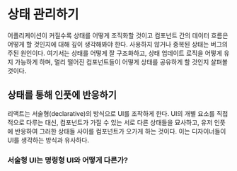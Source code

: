 # 상태 관리하기

어플리케이션이 커질수록 상태를 어떻게 조직화할 것이고 컴포넌트 간의 데이터 흐름은 어떻게 할 것인지에 대해 깊이 생각해봐야 한다. 사용하지 않거나 중복된 상태는 버그의 주된 원인이다. 여기서는 상태를 어떻게 잘 구조화하고, 상태 업데이트 로직을 어떻게 유지 가능하게 하며, 멀리 떨어진 컴포넌트들이 어떻게 상태를 공유하게 할 것인지 살펴볼 것이다.

## 상태를 통해 인풋에 반응하기

리액트는 서술형(declarative)의 방식으로 UI를 조작하게 한다. UI의 개별 요소를 직접적으로 다루는 대신, 컴포넌트가 가질 수 있는 서로 다른 상태들을 묘사하고, 유저 인풋에 반응하여 그러한 상태들 사이를 컴포넌트가 오가게 하는 것이다. 이는 디자이너들이 UI를 생각하는 방식과 유사하다.

### 서술형 UI는 명령형 UI와 어떻게 다른가?
